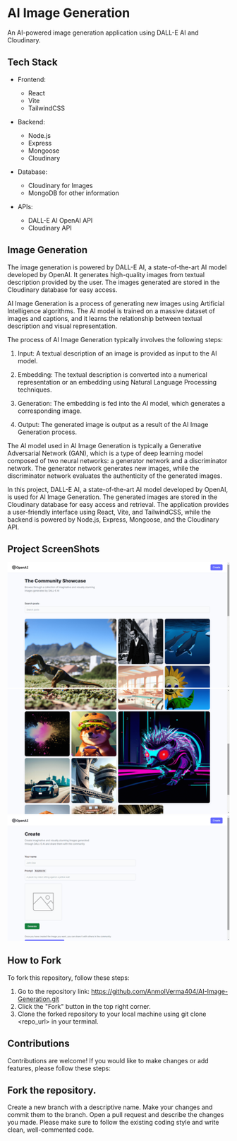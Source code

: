 # AI Image Generation

An AI-powered image generation application using DALL-E AI and Cloudinary.

## Tech Stack

- Frontend:

  - React
  - Vite
  - TailwindCSS

- Backend:

  - Node.js
  - Express
  - Mongoose
  - Cloudinary

- Database:

  - Cloudinary for Images
  - MongoDB for other information

- APIs:
  - DALL-E AI OpenAI API
  - Cloudinary API

## Image Generation

The image generation is powered by DALL-E AI, a state-of-the-art AI model developed by OpenAI. It generates high-quality images from textual description provided by the user. The images generated are stored in the Cloudinary database for easy access.

AI Image Generation is a process of generating new images using Artificial Intelligence algorithms. The AI model is trained on a massive dataset of images and captions, and it learns the relationship between textual description and visual representation.

The process of AI Image Generation typically involves the following steps:

1. Input: A textual description of an image is provided as input to the AI model.

1. Embedding: The textual description is converted into a numerical representation or an embedding using Natural Language Processing techniques.

1. Generation: The embedding is fed into the AI model, which generates a corresponding image.

1. Output: The generated image is output as a result of the AI Image Generation process.

The AI model used in AI Image Generation is typically a Generative Adversarial Network (GAN), which is a type of deep learning model composed of two neural networks: a generator network and a discriminator network. The generator network generates new images, while the discriminator network evaluates the authenticity of the generated images.

In this project, DALL-E AI, a state-of-the-art AI model developed by OpenAI, is used for AI Image Generation. The generated images are stored in the Cloudinary database for easy access and retrieval. The application provides a user-friendly interface using React, Vite, and TailwindCSS, while the backend is powered by Node.js, Express, Mongoose, and the Cloudinary API.

## Project ScreenShots

![Home Page](./images/HomePage.png)
![Image Grid](./images/ImageGrid.png)
![Generate Image](./images/GenerateImage.png)

## How to Fork

To fork this repository, follow these steps:

1. Go to the repository link: https://github.com/AnmolVerma404/AI-Image-Generation.git
1. Click the "Fork" button in the top right corner.
1. Clone the forked repository to your local machine using git clone <repo_url> in your terminal.

## Contributions

Contributions are welcome! If you would like to make changes or add features, please follow these steps:

## Fork the repository.

Create a new branch with a descriptive name.
Make your changes and commit them to the branch.
Open a pull request and describe the changes you made.
Please make sure to follow the existing coding style and write clean, well-commented code.
